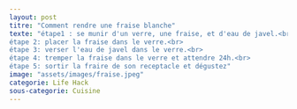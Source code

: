 ```yaml
---
layout: post
titre: "Comment rendre une fraise blanche"
texte: "étape1 : se munir d'un verre, une fraise, et d'eau de javel.<br>
étape 2: placer la fraise dans le verre.<br>
étape 3: verser l'eau de javel dans le verre.<br>
étape 4: tremper la fraise dans le verre et attendre 24h.<br>
étape 5: sortir la fraire de son receptacle et dégustez"
image: "assets/images/fraise.jpeg"
categorie: Life Hack
sous-categorie: Cuisine
---
```


